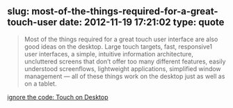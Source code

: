 slug: most-of-the-things-required-for-a-great-touch-user
date: 2012-11-19 17:21:02
type: quote
---

> Most of the things required for a great touch user interface are also good ideas on the desktop. Large touch targets, fast, responsive1 user interfaces, a simple, intuitive information architecture, uncluttered screens that don’t offer too many different features, easily understood screenflows, lightweight applications, simplified window management — all of these things work on the desktop just as well as on a tablet.

[ignore the code: Touch on Desktop](http://ignorethecode.net/blog/2012/11/18/touch_on_desktop/)
